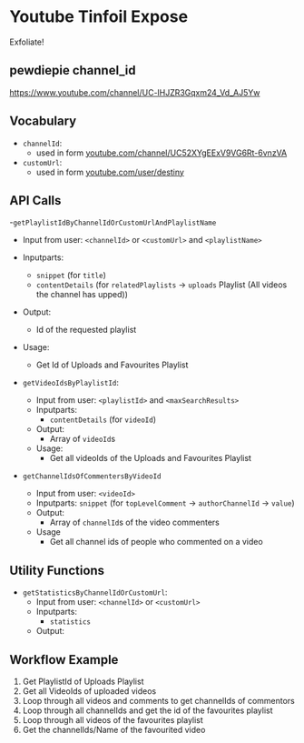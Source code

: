 # Youtube Tinfoil Expose

Exfoliate!

## pewdiepie channel_id

https://www.youtube.com/channel/UC-lHJZR3Gqxm24_Vd_AJ5Yw

## Vocabulary

- `channelId`:
  - used in form [youtube.com/channel/UC52XYgEExV9VG6Rt-6vnzVA](https://www.youtube.com/channel/UC52XYgEExV9VG6Rt-6vnzVA)
- `customUrl`:
  - used in form [youtube.com/user/destiny](https://www.youtube.com/user/destiny)

## API Calls

-`getPlaylistIdByChannelIdOrCustomUrlAndPlaylistName`
  - Input from user: `<channelId>` or `<customUrl>` and `<playlistName>`
  - Inputparts:
    - `snippet` (for `title`)
    - `contentDetails` (for `relatedPlaylists` -> `uploads` Playlist (All videos the channel has upped))
  - Output:
    - Id of the requested playlist
  - Usage:
    - Get Id of Uploads and Favourites Playlist

- `getVideoIdsByPlaylistId`:
  - Input from user: `<playlistId>` and `<maxSearchResults>`
  - Inputparts:
    - `contentDetails` (for `videoId`)
  - Output:
    - Array of `videoId`s
  - Usage:
    - Get all videoIds of the Uploads and Favourites Playlist

- `getChannelIdsOfCommentersByVideoId`
  - Input from user: `<videoId>`
  - Inputparts: `snippet` (for `topLevelComment` -> `authorChannelId` -> `value`)
  - Output:
    - Array of `channelId`s of the video commenters
  - Usage
    - Get all channel ids of people who commented on a video

## Utility Functions

- `getStatisticsByChannelIdOrCustomUrl`:
  - Input from user: `<channelId>` or `<customUrl>`
  - Inputparts:
    - `statistics`
  - Output:

## Workflow Example

1. Get PlaylistId of Uploads Playlist
2. Get all VideoIds of uploaded videos
3. Loop through all videos and comments to get channelIds of commentors
4. Loop through all channelIds and get the id of the favourites playlist
5. Loop through all videos of the favourites playlist
6. Get the channelIds/Name of the favourited video
